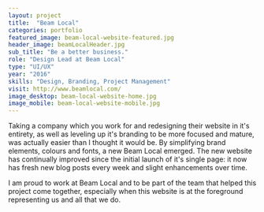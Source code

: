 ```yaml
---
layout: project
title:  "Beam Local"
categories: portfolio
featured_image: beam-local-website-featured.jpg
header_image: beamLocalHeader.jpg
sub_title: "Be a better business."
role: "Design Lead at Beam Local"
type: "UI/UX"
year: "2016"
skills: "Design, Branding, Project Management"
visit: http://www.beamlocal.com/
image_desktop: beam-local-website-home.jpg
image_mobile: beam-local-website-mobile.jpg
---
```


Taking a company which you work for and redesigning their website in it's entirety,
as well as leveling up it's branding to be more focused and mature, was actually
easier than I thought it would be. By simplifying brand elements, colours and
fonts, a new Beam Local emerged. The new website has continually improved since
the initial launch of it's single page: it now has fresh new blog posts every week
and slight enhancements over time.

I am proud to work at Beam Local and to be part of the team that helped this
project come together, especially when this website is at the foreground
representing us and all that we do.
